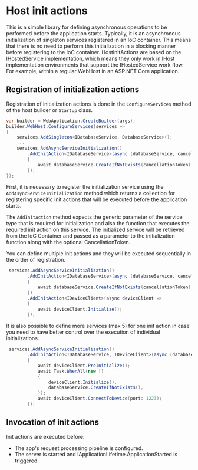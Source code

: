 # Host init actions

This is a simple library for defining asynchronous operations to be performed before the application starts. Typically, it is an asynchronous initialization of singleton services registered in an IoC container. This means that there is no need to perform this initialization in a blocking manner before registering to the IoC container. HostInitActions are based on the IHostedService implementation, which means they only work in IHost implementation environments that support the IHostedService work flow. For example, within a regular WebHost in an ASP.NET Core application.

## Registration of initialization actions

Registration of initialization actions is done in the ```ConfigureServices``` method of the host builder or ```Startup``` class.

```csharp
var builder = WebApplication.CreateBuilder(args);
builder.WebHost.ConfigureServices(services =>
{
    services.AddSingleton<IDatabaseService, DatabaseService>();
	...
    services.AddAsyncServiceInitialization()
        .AddInitAction<IDatabaseService>(async (databaseService, cancellationToken) =>
        {
            await databaseService.CreateIfNotExists(cancellationToken);
        });
});
```

First, it is necessary to register the initialization service using the  ```AddAsyncServiceInitialization``` method which returns a collection for registering specific init actions that will be executed before the application starts. 

The ```AddInitAction```  method expects the generic parameter of the service type that is required for initialization and also the function that executes the required init action on this service. The initialized service will be retrieved from the IoC Container and passed as a parameter to the initialization function along with the optional CancellationToken.

You can define multiple init actions and they will be executed sequentially in the order of registration.

```csharp
 services.AddAsyncServiceInitialization()
        .AddInitAction<IDatabaseService>(async (databaseService, cancellationToken) =>
        {
            await databaseService.CreateIfNotExists(cancellationToken);
        })
        .AddInitAction<IDeviceClient>(async deviceClient =>
        {
            await deviceClient.Initialize();
        });
```

It is also possible to define more services (max 5) for one init action in case you need to have better control over the execution of individual initializations.

```csharp
 services.AddAsyncServiceInitialization()
        .AddInitAction<IDatabaseService, IDeviceClient>(async (databaseService, deviceClient) =>
        {
            await deviceClient.PreInitialize();
            await Task.WhenAll(new []
            {
                deviceClient.Initialize(),
                databaseService.CreateIfNotExists(),
            });
            await deviceClient.ConnectToDevice(port: 1223);
        });
```

## Invocation of init actions

Init actions are executed before:
- The app's request processing pipeline is configured.
- The server is started and IApplicationLifetime.ApplicationStarted is triggered.